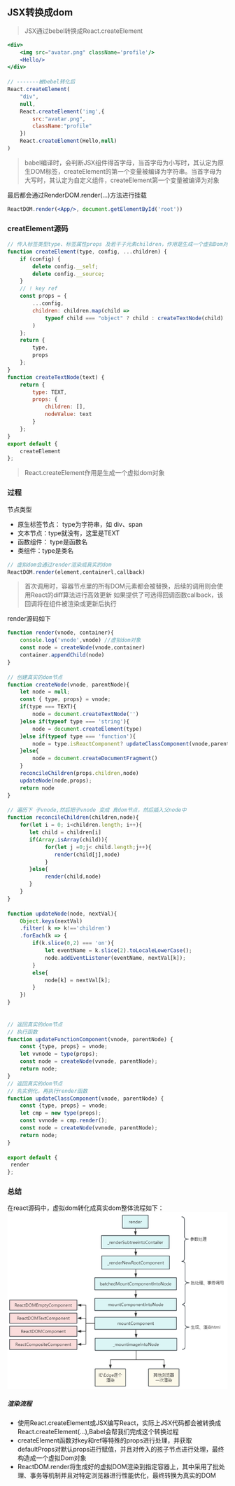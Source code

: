 ## JSX转换成dom
> JSX通过bebel转换成React.createElement

```jsx
<div>
    <img src="avatar.png" className='profile'/>
    <Hello/>
</div>

// -------被bebel转化后
React.createElement(
    "div",
    null,
    React.createElement('img',{
        src:"avatar.png",
        className:"profile"
    })
    React.createElement(Hello,null)
)
```
> babel编译时，会判断JSX组件得首字母，当首字母为小写时，其认定为原生DOM标签，createElement的第一个变量被编译为字符串。当首字母为大写时，其认定为自定义组件，createElement第一个变量被编译为对象


最后都会通过RenderDOM.render(...)方法进行挂载
```jsx
ReactDOM.render(<App/>, document.getElementById('root'))
```

### creatElement源码
```jsx
// 传入标签类型type、标签属性props 及若干子元素children，作用是生成一个虚拟Dom对象
function createElement(type, config, ...children) {
    if (config) {
        delete config.__self;
        delete config.__source;
    }
    // ! key ref
    const props = {
        ...config,
        children: children.map(child =>
            typeof child === "object" ? child : createTextNode(child)
        )
    };
    return {
        type,
        props
    };
}
function createTextNode(text) {
    return {
        type: TEXT,
        props: {
            children: [],
            nodeValue: text
        }
    };
}
export default {
    createElement
};
```

> React.createElement作用是生成一个虚拟dom对象

### 过程
节点类型
- 原生标签节点： type为字符串，如 div、span
- 文本节点：type就没有，这里是TEXT
- 函数组件： type是函数名
- 类组件：type是类名

```jsx
// 虚拟dom会通过render渲染成真实的dom
ReactDOM.render(element,containerl,callback)
```

> 首次调用时，容器节点里的所有DOM元素都会被替换，后续的调用则会使用React的diff算法进行高效更新
> 如果提供了可选得回调函数callback，该回调将在组件被渲染或更新后执行

render源码如下
```jsx
function render(vnode, container){
    console.log('vnode',vnode) //虚拟dom对象
    const node = createNode(vnode,container)
    container.appendChild(node)
}

// 创建真实的dom节点
function createNode(vnode, parentNode){
    let node = null;
    const { type, props} = vnode;
    if(type === TEXT){
        node = document.createTextNode('')
    }else if(typeof type === 'string'){
        node = document.createElement(type)
    }else if(typeof type === 'function'){
        node = type.isReactComponent? updateClassComponent(vnode,parentNode):updateFunctionComponent(vnode,parentNode)
    }else{
        node = document.createDocumentFragment()
    }
    reconcileChildren(props.children,node)
    updateNode(node,props);
    return node
}

// 遍历下 子vnode,然后把子vnode 变成 真dom节点，然后插入父node中
function reconcileChildren(children,node){
    for(let i = 0; i<children.length; i++){
       let child = children[i]
       if(Array.isArray(child)){
            for(let j =0;j< child.length;j++){
               render(child[j],node)
            }
       }else{
            render(child,node)
       }
    }
}

function updateNode(node, nextVal){
    Object.keys(nextVal)
    .filter( k => k!=='children')
    .forEach(k => {
        if(k.slice(0,2) === 'on'){
            let eventName = k.slice(2).toLocaleLowerCase();
            node.addEventListener(eventName, nextVal[k]);
        }
        else{
            node[k] = nextVal[k];
        }
    })
}


// 返回真实的dom节点
// 执行函数
function updateFunctionComponent(vnode, parentNode) {
    const {type, props} = vnode;
    let vvnode = type(props);
    const node = createNode(vvnode, parentNode);
    return node;
}
// 返回真实的dom节点
// 先实例化，再执行render函数
function updateClassComponent(vnode, parentNode) {
    const {type, props} = vnode;
    let cmp = new type(props);
    const vvnode = cmp.render();
    const node = createNode(vvnode, parentNode);
    return node;
}

export default {
 render
};
```

### 总结
在react源码中，虚拟dom转化成真实dom整体流程如下：
![图片](../../../public/react3.png)

##### 渲染流程
- 使用React.createElement或JSX编写React，实际上JSX代码都会被转换成React.createElement(...),Babel会帮我们完成这个转换过程
- createElement函数对key和ref等特殊的props进行处理，并获取defaultProps对默认props进行赋值，并且对传入的孩子节点进行处理，最终构造成一个虚拟Dom对象
- ReactDOM.render将生成好的虚拟DOM渲染到指定容器上，其中采用了批处理、事务等机制并且对特定浏览器进行性能优化，最终转换为真实的DOM



